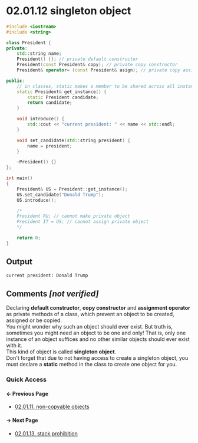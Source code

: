 # 02.01.12 singleton object

```cxx
#include <iostream>
#include <string>

class President {
private:
    std::string name;
    President() {}; // private default constructor
    President(const President& copy); // private copy constructor
    President& operator= (const President& asign); // private copy assignment operator

public:
    // in classes, static makes a member to be shared across all instances of objects
    static President& get_instance() {
        static President candidate;
        return candidate;
    }

    void introduce() {
        std::cout << "current president: " << name << std::endl;
    }

    void set_candidate(std::string president) {
        name = president;
    }

    ~President() {}
};

int main()
{
    President& US = President::get_instance();
    US.set_candidate("Donald Trump");
    US.introduce();

    /*
    President RU; // cannot make private object
    President IT = US; // cannot assign private object
    */

    return 0;
}

```

## Output

```txt
current president: Donald Trump
```

## Comments *[not verified]*

Declaring **default constructor**, **copy constructor** and **assignment operator** as private methods of a class, which prevent an object to be created, assigned or be copied.  
You might wonder why such an object should ever exist. But truth is, sometimes you might need an object to be one and only! That is, only one instance of an object suffices and no other similar objects should ever exist with it.  
This kind of object is called **singleton object**.  
Don't forget that due to not having access to create a singleton object, you must declare a **static** method in the class to create one object for you.

### Quick Access

<div class="previous_page pagination">

#### &#8592; Previous Page

* [02.01.11. non-copyable objects](./../../02.object_oriented/01.classes&objects/11.non_copyable.md)

</div>
<div class="next_page pagination">

#### &#8594; Next Page

* [02.01.13. stack prohibition](./../../02.object_oriented/01.classes&objects/13.stack_prohibition.md)

</div>
